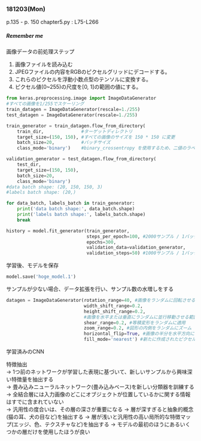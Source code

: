 ### 181203(Mon)  
p.135 - p. 150
chapter5.py : L75-L266
##### *Remember me*  
画像データの前処理ステップ
1. 画像ファイルを読み込む
2. JPEGファイルの内容をRGBのピクセルグリッドにデコードする。
3. これらのピクセルを浮動小数点型のテンソルに変換する。
4. ピクセル値(0~255)の尺度を[0, 1]の範囲の値にする。

```python
from keras.preprocessing.image import ImageDataGenerator
#すべての画像を1/255でスケーリング
train_datagen = ImageDataGenerator(rescale=1./255)
test_datagen = ImageDataGenerator(rescale=1./255)

train_generator = train_datagen.flow_from_directory(
    train_dir,              #ターゲットディレクトリ
    target_size=(150, 150), #すべての画像のサイズを 150 * 150 に変更
    batch_size=20,          #バッチサイズ
    class_mode='binary')    #binary_crossentropy を使用するため、二値のラベルが必要

validation_generator = test_datagen.flow_from_directory(
    test_dir,
    target_size=(150, 150),
    batch_size=20,
    class_mode='binary')
#data batch shape: (20, 150, 150, 3)
#labels batch shape: (20,)

for data_batch, labels_batch in train_generator:
    print('data batch shape:', data_batch.shape)
    print('labels batch shape:', labels_batch.shape)
    break

history = model.fit_generator(train_generator,
                              steps_per_epoch=100, #2000サンプル / 1バッチ20
                              epochs=300,
                              validation_data=validation_generator,
                              validation_steps=50) #1000サンプル / 1バッチ20

```
学習後、モデルを保存
```python
model.save('hoge_model.1')
```

サンプルが少ない場合、データ拡張を行い、サンプル数の水増しをする
```python
datagen = ImageDataGenerator(rotation_range=40, #画像をランダムに回転させる
                             width_shift_range=0.2,
                             height_shift_range=0.2,
                             #画像を水平または垂直にランダムに並行移動させる範囲(幅全体または高さ全体の割合)
                             shear_range=0.2, #等積変形をランダムに適用
                             zoom_range=0.2, #図形の内側をランダムにズーム
                             horizontal_flip=True, #画像の半分を水平方向にランダムに反転
                             fill_mode='nearest') #新たに作成されたピクセルを埋めるための戦略

```

学習済みのCNN

特徴抽出  
-> 1つ前のネットワークが学習した表現に基づいて、新しいサンプルから興味深い特徴量を抽出する  
-> 畳み込みニューラルネットワーク(畳み込みベース)を新しい分類器を訓練する  
-> 全結合層には入力画像のどこにオブジェクトが位置しているかに関する情報はすでに含まれていない  
-> 汎用性の度合いは、その層の深さが重要になる
-> 層が深すぎると抽象的概念(猫の耳、犬の目など)を抽出する
-> 層が浅いと汎用性の高い局所的な特徴マップ(エッジ、色、テクスチャなど)を抽出する
-> モデルの最初のほうにあるいくつかの層だけを使用したほうが良い
